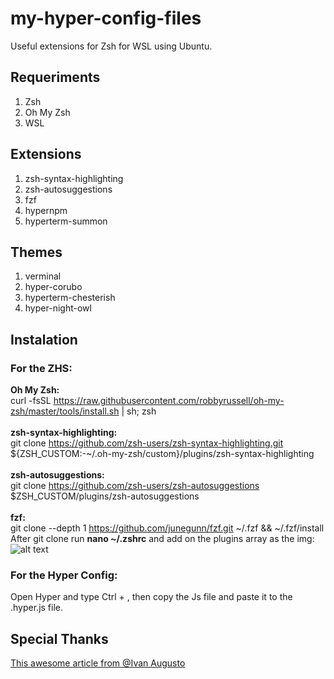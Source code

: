 # my-hyper-config-files

Useful extensions for Zsh for WSL using Ubuntu.

## Requeriments
<ol>
<li>Zsh</li>
<li>Oh My Zsh</li>
<li>WSL</li>
</ol>
 
## Extensions
<ol>
<li>zsh-syntax-highlighting</li>
<li>zsh-autosuggestions</li>
<li>fzf</li>
<li>hypernpm</li>
<li>hyperterm-summon</li> 
</ol>
 
 ## Themes
<ol>
<li>verminal</li>
<li>hyper-corubo</li>
<li>hyperterm-chesterish</li>
<li>hyper-night-owl</li>
</ol>

## Instalation
### For the ZHS:</br>
**Oh My Zsh:**
<br/>
curl -fsSL https://raw.githubusercontent.com/robbyrussell/oh-my-zsh/master/tools/install.sh | sh; zsh
<br/>
<br/>
**zsh-syntax-highlighting:**
<br/>
git clone https://github.com/zsh-users/zsh-syntax-highlighting.git ${ZSH_CUSTOM:-~/.oh-my-zsh/custom}/plugins/zsh-syntax-highlighting <br/>
<br/>
**zsh-autosuggestions:**
<br/>
git clone https://github.com/zsh-users/zsh-autosuggestions $ZSH_CUSTOM/plugins/zsh-autosuggestions<br/>
<br/>
**fzf:**
<br/>
git clone --depth 1 https://github.com/junegunn/fzf.git ~/.fzf && ~/.fzf/install
<br/>
After git clone run **nano ~/.zshrc**  and add on the plugins array as the img:</br>
![alt text](https://github.com/ypedroo/my-hyper-config-files/blob/master/assets/Anota%C3%A7%C3%A3o%202019-03-19%20120738.png)
### For the Hyper Config:<br/>
Open Hyper and type Ctrl + , then
copy the Js file and paste it to the .hyper.js file.

## Special Thanks
[This awesome article from @Ivan Augusto](https://medium.com/@ivanaugustobd/seu-terminal-pode-ser-muito-muito-mais-produtivo-3159c8ef77b2)



